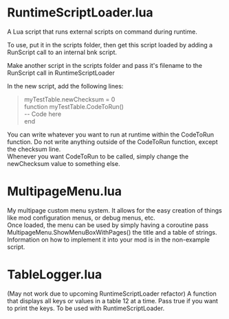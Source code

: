 # RuntimeScriptLoader.lua
A Lua script that runs external scripts on command during runtime.

To use, put it in the scripts folder, then get this script loaded by adding a RunScript call to an internal bnk script.

Make another script in the scripts folder and pass it's filename to the RunScript call in RuntimeScriptLoader

In the new script, add the following lines:

>myTestTable.newChecksum = 0  
>function myTestTable.CodeToRun()  
>--  Code here  
>end  

You can write whatever you want to run at runtime within the CodeToRun function. Do not write anything outside of the CodeToRun function, except the checksum line.  
Whenever you want CodeToRun to be called, simply change the newChecksum value to something else.

# MultipageMenu.lua
My multipage custom menu system. It allows for the easy creation of things like mod configuration menus, or debug menus, etc.  
Once loaded, the menu can be used by simply having a coroutine pass MultipageMenu.ShowMenuBoxWithPages() the title and a table of strings.  
Information on how to implement it into your mod is in the non-example script.  

# TableLogger.lua
(May not work due to upcoming RuntimeScriptLoader refactor)
A function that displays all keys or values in a table 12 at a time.
Pass true if you want to print the keys.
To be used with RuntimeScriptLoader.
